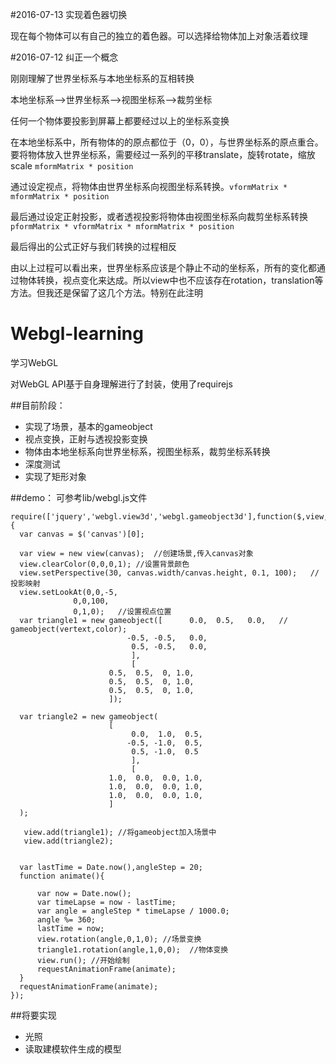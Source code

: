 #2016-07-13 实现着色器切换

现在每个物体可以有自己的独立的着色器。可以选择给物体加上对象活着纹理

#2016-07-12 纠正一个概念

刚刚理解了世界坐标系与本地坐标系的互相转换

本地坐标系——>世界坐标系——>视图坐标系——>裁剪坐标

任何一个物体要投影到屏幕上都要经过以上的坐标系变换

在本地坐标系中，所有物体的的原点都位于（0，0），与世界坐标系的原点重合。要将物体放入世界坐标系，需要经过一系列的平移translate，旋转rotate，缩放scale `mformMatrix * position`

通过设定视点，将物体由世界坐标系向视图坐标系转换。`vformMatrix * mformMatrix * position`

最后通过设定正射投影，或者透视投影将物体由视图坐标系向裁剪坐标系转换  `pformMatrix * vformMatrix * mformMatrix * position`

最后得出的公式正好与我们转换的过程相反

由以上过程可以看出来，世界坐标系应该是个静止不动的坐标系，所有的变化都通过物体转换，视点变化来达成。所以view中也不应该存在rotation，translation等方法。但我还是保留了这几个方法。特别在此注明


# Webgl-learning
学习WebGL

对WebGL API基于自身理解进行了封装，使用了requirejs

##目前阶段：
* 实现了场景，基本的gameobject
* 视点变换，正射与透视投影变换
* 物体由本地坐标系向世界坐标系，视图坐标系，裁剪坐标系转换
* 深度测试
* 实现了矩形对象


##demo：
可参考lib/webgl.js文件

    require(['jquery','webgl.view3d','webgl.gameobject3d'],function($,view,gameobject){ 
      var canvas = $('canvas')[0];
  
      var view = new view(canvas);  //创建场景,传入canvas对象
      view.clearColor(0,0,0,1); //设置背景颜色
      view.setPerspective(30, canvas.width/canvas.height, 0.1, 100);   //投影映射 
      view.setLookAt(0,0,-5,
                  0,0,100,
                  0,1,0);   //设置视点位置
      var triangle1 = new gameobject([      0.0,  0.5,   0.0,   // gameobject(vertext,color);
                              -0.5, -0.5,   0.0,
                               0.5, -0.5,   0.0,
                               ],
                               [
                          0.5,  0.5,  0, 1.0,
                          0.5,  0.5,  0, 1.0,
                          0.5,  0.5,  0, 1.0,
                          ]);
  
      var triangle2 = new gameobject(
                          [   
                               0.0,  1.0,  0.5,  
                              -0.5, -1.0,  0.5,
                               0.5, -1.0,  0.5
                               ],
                               [
                          1.0,  0.0,  0.0, 1.0,
                          1.0,  0.0,  0.0, 1.0,
                          1.0,  0.0,  0.0, 1.0,
                          ]
      );
  
       view.add(triangle1); //将gameobject加入场景中
       view.add(triangle2);
  
  
      var lastTime = Date.now(),angleStep = 20;
      function animate(){
  
          var now = Date.now();
          var timeLapse = now - lastTime;
          var angle = angleStep * timeLapse / 1000.0;
          angle %= 360;
          lastTime = now;
          view.rotation(angle,0,1,0); //场景变换
          triangle1.rotation(angle,1,0,0);  //物体变换
          view.run(); //开始绘制
          requestAnimationFrame(animate);
      }
      requestAnimationFrame(animate);
    });

##将要实现
* 光照
* 读取建模软件生成的模型


